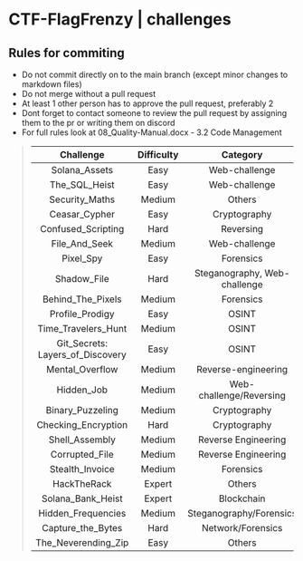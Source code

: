 # CTF-FlagFrenzy | challenges

## Rules for commiting

- Do not commit directly on to the main branch (except minor changes to markdown files)
- Do not merge without a pull request
- At least 1 other person has to approve the pull request, preferably 2
- Dont forget to contact someone to review the pull request by assigning them to the pr or writing them on discord
- For full rules look at 08_Quality-Manual.docx - 3.2 Code Management 

> | Challenge | Difficulty | Category | Flags | Status | Documentation | Authors | Solves |
> |:--------: | :--------: | :------: | :------: | :----: | :-----------: | :-----: | :----: |
> | Solana_Assets | Easy | Web-challenge | 1 | 100% done | [documentation](https://github.com/CTF-FlagFrenzy/challenges/blob/main/Solana_Assets/solana_assets.md) |  [zVSciy](https://github.com/zVSciy) | X |
> | The_SQL_Heist | Easy | Web-challenge | 1 | 100% done | [documentation](https://github.com/CTF-FlagFrenzy/challenges/blob/main/The_SQL_Heist/The_SQL_Heist.md) | [zVSciy](https://github.com/zVSciy) | X |
> | Security_Maths | Medium | Others | 1 | 100% done | [documentation](https://github.com/CTF-FlagFrenzy/challenges/blob/main/Security_Maths/Technical_Guide_SecurityMaths.md) | [Kingdanxi](https://github.com/kingdanxi) | X |
> | Ceasar_Cypher | Easy | Cryptography | 1 | 100% done | [documentation](https://github.com/CTF-FlagFrenzy/challenges/blob/main/Ceasar_Cipher/ceasar_cipher.md) | [KaveXD](https://github.com/KaveXD) | X |
> | Confused_Scripting | Hard | Reversing | 1 | 100% done | [documentation](https://github.com/CTF-FlagFrenzy/challenges/blob/main/Confused_Scripting/confused_scripting.md) | [KaveXD](https://github.com/KaveXD) | X |
> | File_And_Seek | Medium | Web-challenge | 1 | 100% done | [documentation](https://github.com/CTF-FlagFrenzy/challenges/blob/main/File_And_Seek/File_And_Seek.md) | [zVSciy](https://github.com/zVSciy) | X |
> | Pixel_Spy | Easy | Forensics | 1 | 100% done | [documentation](https://github.com/CTF-FlagFrenzy/challenges/blob/main/Pixel_Spy/Pixel_Spy.md) | [zVSciy](https://github.com/zVSciy) | X |
> | Shadow_File | Hard | Steganography, Web-challenge | 1 | 100% done | [documentation](https://github.com/CTF-FlagFrenzy/challenges/blob/main/Shadow_File/Shadow_File.md) | [zVSciy](https://github.com/zVSciy) | X |
> | Behind_The_Pixels | Medium | Forensics | 1 | 100% done | [documentation](https://github.com/CTF-FlagFrenzy/challenges/blob/main/Behind_The_Pixels/behind_the_pixels.md) | [IlariaBrown](https://github.com/IlariaBrown) | X |
> | Profile_Prodigy | Easy | OSINT | 3 | 99% done | [documentation](https://github.com/CTF-FlagFrenzy/challenges/blob/main/Profile_Prodigy/Profile_Prodigy.md) | [IlariaBrown](https://github.com/IlariaBrown) | X |
> | Time_Travelers_Hunt | Medium | OSINT | 3 | 100% done | [documentation](https://github.com/CTF-FlagFrenzy/challenges/blob/main/Time_Travelers_Hunt/Time_Travelers_Hunt.md) | [IlariaBrown](https://github.com/IlariaBrown) | X |
> | Git_Secrets: Layers_of_Discovery | Easy | OSINT | 4 | 100% done | [documentation](https://github.com/CTF-FlagFrenzy/challenges/blob/main/Git_Secrets_Layers_of_Discovery/Git_Secrets_Layers_of_Discovery.md) | [IlariaBrown](https://github.com/IlariaBrown) | X |
> | Mental_Overflow | Medium | Reverse-engineering | 1 | 95% done | [documentation](https://github.com/CTF-FlagFrenzy/challenges/blob/main/Mental_Overflow/Mental_Overflow.md) | [zVSciy](https://github.com/zVSciy) | X |
> | Hidden_Job | Medium | Web-challenge/Reversing | 4 | 100% done | [documentation](https://github.com/CTF-FlagFrenzy/challenges/blob/main/Hidden_Job/Hidden_Job.md) | [zVSciy](https://github.com/zVSciy) [Kingdanxi](https://github.com/kingdanxi) | X |
> | Binary_Puzzeling | Medium | Cryptography | 1 | 100% done | [documentation](https://github.com/CTF-FlagFrenzy/challenges/blob/main/Binary_Puzzeling/Binary_Puzzeling.md) | [KaveXD](https://github.com/KaveXD) | X |
> | Checking_Encryption | Hard | Cryptography | 1 | 100% done | [documentation](https://github.com/CTF-FlagFrenzy/challenges/blob/main/Checking_Encryption/Checking_Encryption.md) | [KaveXD](https://github.com/KaveXD) | X |
> | Shell_Assembly | Medium | Reverse Engineering | 1 | 100% done | [documentation](https://github.com/CTF-FlagFrenzy/challenges/blob/main/Shell_Assembly/Shell_Assembly.md) | [KaveXD](https://github.com/KaveXD) | X |
> | Corrupted_File | Medium | Reverse Engineering | 1 | 100% done | [documentation](https://github.com/CTF-FlagFrenzy/challenges/blob/main/Corrupted_File/Corrupted_File.md) | [KaveXD](https://github.com/KaveXD) | X |
> | Stealth_Invoice | Medium | Forensics | 2 | 100% done | [documentation](https://github.com/CTF-FlagFrenzy/challenges/blob/main/Stealth_Invoice/Stealth_Invoice.md) | [Kingdanxi](https://github.com/kingdanxi) | X |
> | HackTheRack | Expert | Others | 2 | 20% done | [documentation] | [Kingdanxi](https://github.com/kingdanxi) | X |
> | Solana_Bank_Heist | Expert | Blockchain | 1 | Discontinued | [documentation] | [zVSciy](https://github.com/zVSciy) | X |
> | Hidden_Frequencies | Medium | Steganography/Forensics | 1 | 100% done | [documentation](https://github.com/CTF-FlagFrenzy/challenges/blob/main/Hidden_Frequencies/Hidden_Frequencies.md) | [IlariaBrown](https://github.com/IlariaBrown) | X |
> | Capture_the_Bytes | Hard | Network/Forensics | 1 | 70% done | [documentation](https://github.com/CTF-FlagFrenzy/challenges/blob/main/Capture_the_Bytes/Capture_the_Bytes.md) | [zVSciy](https://github.com/zVSciy) | X |
> | The_Neverending_Zip | Easy | Others | 1 | 90% done | [documentation](https://github.com/CTF-FlagFrenzy/challenges/blob/main/The_Neverending_Zip/The_Neverending_Zip.md) | [zVSciy](https://github.com/zVSciy) | X |
